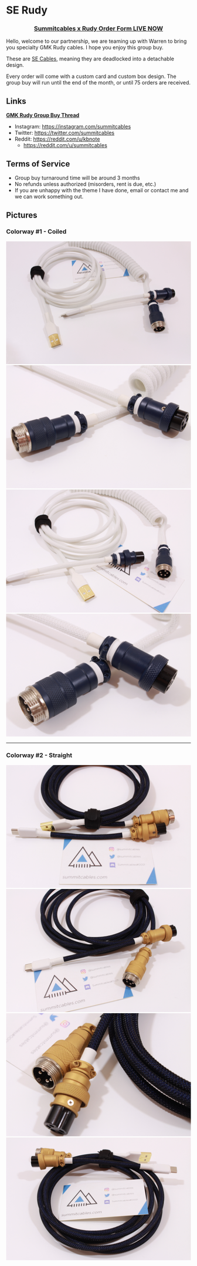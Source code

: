 # SE Rudy

<h3 align="center"><strong><a href="https://docs.google.com/forms/d/e/1FAIpQLSeo0QlcXQGZ04rbr2beCFjirvoV9oHu9fybxKgiN8Xw7g0GPg/viewform">Summitcables x Rudy Order Form LIVE NOW</a></strong></h3>

Hello, welcome to our partnership, we are teaming up with Warren to bring you specialty GMK Rudy cables. I hope you enjoy this group buy.

These are [SE Cables](https://summitcables.com/#detachable), meaning they are deadlocked into a detachable design.

Every order will come with a custom card and custom box design. The group buy will run until the end of the month, or until 75 orders are received.

## Links
**[GMK Rudy Group Buy Thread](https://geekhack.org/index.php?topic=103621.msg2839291#msg2839291)**

* Instagram: <https://instagram.com/summitcables>
* Twitter: <https://twitter.com/summitcables>
* Reddit: <https://reddit.com/u/kbnote>
  * <https://reddit.com/u/summitcables>

## Terms of Service

* Group buy turnaround time will be around 3 months
* No refunds unless authorized (misorders, rent is due, etc.)
* If you are unhappy with the theme I have done, email or contact me and we can work something out.

## Pictures

### Colorway #1 - Coiled
![](rudy/1_1.jpg)
![](rudy/1_2.jpg)
![](rudy/1_3.jpg)
![](rudy/1_4.jpg)

---

### Colorway #2 - Straight
![](rudy/2_1.jpg)
![](rudy/2_2.jpg)
![](rudy/2_3.jpg)
![](rudy/2_4.jpg)